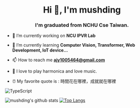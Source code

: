 <h1 align="center">Hi 👋, I'm mushding</h1>
<h3 align="center">I'm graduated from NCHU Cse Taiwan.</h3>

- 🔭 I’m currently working on **NCU IPVR Lab**

- 🌱 I’m currently learning **Computer Vision, Transformer, Web Development, IoT device...**

- 📫 How to reach me **ajy1005464@gmail.com**

- 🎵  I love to play harmonica and love music.

- ⏰  My favorite quote is : 時間花在哪裡，成就就在哪裡

![TypeScript](https://img.shields.io/badge/typescript-%23007ACC.svg?style=for-the-badge&logo=typescript&logoColor=white)

![mushding's github stats](https://github-readme-stats.vercel.app/api?username=mushding&show_icons=true&theme=tokyonight)
[![Top Langs](https://github-readme-stats.vercel.app/api/top-langs/?username=mushding&layout=compact&theme=tokyonight)](https://github.com/anuraghazra/github-readme-stats)

